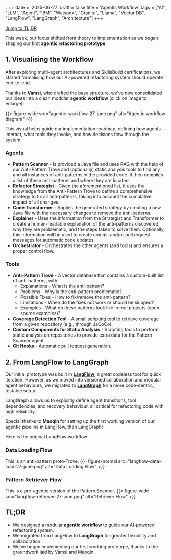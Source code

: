 +++
date = '2025-06-27'
draft = false
title = 'Agentic Workflow'
tags = ["AI", "LLM", "Agent", "IBM", "Watsonx", "Granite", "Llama", "Vector DB", "LangFlow", "LangGraph", "Architecture"]
+++

<a href="#tldr" class="btn">Jump to TL;DR</a>

This week, our focus shifted from theory to implementation as we began shaping our first **agentic refactoring prototype**.

## 1. Visualising the Workflow

After exploring multi-agent architectures and SkillsBuild certifications, we started formalising how our AI-powered refactoring system should operate end-to-end.

Thanks to **Vamsi**, who drafted the base structure, we’ve now consolidated our ideas into a clear, modular **agentic workflow** (click on image to enlarge):

{{< figure-wide src="agentic-workflow-27-june.png" alt="Agentic workflow diagram" >}}

This visual helps guide our implementation roadmap, defining how agents interact, what tools they invoke, and how decisions flow through the system.

### Agents
- **Pattern Scanner** - Is provided a Java file and uses RAG with the help of our Anti-Pattern Trove and (optionally) static analysis tools to find any and all instances of anti-patterns in the provided code. It then compiles a list of these anti-patterns and where they are located.
- **Refactor Strategist** - Given the aforementioned list, it uses the knowledge from the Anti-Pattern Trove to define a comprehensive strategy to fix all anti-patterns, taking into account the cumulative impact of all changes.
- **Code Transformer** - Applies the generated strategy by creating a new Java file with the necessary changes to remove the anti-patterns.
- **Explainer** - Uses the information from the Strategist and Transformer to create a human-readable explanation of the anti-patterns discovered, why they are problematic, and the steps taken to solve them. Optionally, this information will be used to create commit and/or pull request messages for automatic code updates.
- **Orchestrator** - Orchestrates the other agents (and tools) and ensures a proper control flow.

### Tools
- **Anti-Pattern Trove** - A vector database that contains a custom-built list of anti-patterns, with:
    - Explanations - What is the anti-pattern?
    - Problems - Why is the anti-pattern problematic?
    - Possible Fixes - How to fix/remove the anti-pattern?
    - Limitations - When do the fixes not work or should be skipped?
    - Examples - What do these patterns look like in real projects (open-source examples)?
- **Coverage Detection Tool** - A small scripting tool to retrieve coverage from a given repository (e.g., through JaCoCo).
- **Custom Components for Static Analysis** - Scripting tools to perform static analysis on repositories to provide extra data for the Pattern Scanner agent.
- **Git Hooks** - Automatic pull request generation.

## 2. From LangFlow to LangGraph

Our initial prototype was built in [**LangFlow**](https://www.langflow.org/), a great codeless tool for quick iteration. However, as we moved into versioned collaboration and modular agent behaviours, we migrated to [**LangGraph**](https://www.langchain.com/langgraph) for a more code-centric, testable setup.

LangGraph allows us to explicitly define agent transitions, tool dependencies, and recovery behaviour, all critical for refactoring code with high reliability.

Special thanks to **Maoqin** for setting up the first working version of our agentic pipeline in LangFlow, then LangGraph!

Here is the original LangFlow workflow:
### Data Loading Flow
This is an anti-pattern proto-Trove.
{{< figure-normal src="langflow-data-load-27-june.png" alt="Data Loading Flow" >}}

### Pattern Retriever Flow
This is a pre-agentic version of the Pattern Scanner.
{{< figure-wide src="langflow-retriever-27-june.png" alt="Retriever Flow" >}}


## TL;DR

- We designed a modular **agentic workflow** to guide our AI-powered refactoring system.
- We migrated from LangFlow to **LangGraph** for greater flexibility and collaboration.
- We’ve begun implementing our first working prototype, thanks to the groundwork laid by Vamsi and Maoqin.
